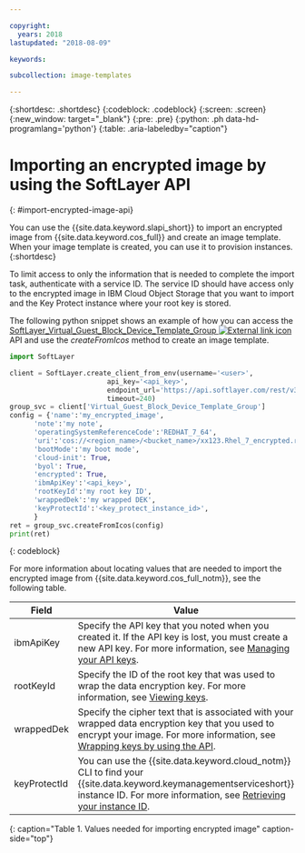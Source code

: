 ```yaml
---

copyright:
  years: 2018
lastupdated: "2018-08-09"

keywords:

subcollection: image-templates

---
```


{:shortdesc: .shortdesc}
{:codeblock: .codeblock}
{:screen: .screen}
{:new_window: target="_blank"}
{:pre: .pre}
{:python: .ph data-hd-programlang='python'}
{:table: .aria-labeledby="caption"}


# Importing an encrypted image by using the SoftLayer API
{: #import-encrypted-image-api}

You can use the {{site.data.keyword.slapi_short}} to import an encrypted image from {{site.data.keyword.cos_full}}
and create an image template. When your image template is created, you can use it to provision instances.
{:shortdesc}

To limit access to only the information that is needed to complete the import task, authenticate with a service ID. The service ID should have access only to the encrypted image in IBM Cloud Object Storage that you want to import and the Key Protect instance where your root key is stored.  

The following python snippet shows an example of how you can access the
[SoftLayer_Virtual_Guest_Block_Device_Template_Group ![External link icon](../../icons/launch-glyph.svg "External link icon")](https://softlayer.github.io/reference/services/SoftLayer_Virtual_Guest_Block_Device_Template_Group/) API and use the
_createFromIcos_ method to create an image template.

```python
import SoftLayer

client = SoftLayer.create_client_from_env(username='<user>',
                        api_key='<api_key>',
                        endpoint_url='https://api.softlayer.com/rest/v3',
                        timeout=240)
group_svc = client['Virtual_Guest_Block_Device_Template_Group']
config = {'name':'my_encrypted_image',
      'note':'my note',
      'operatingSystemReferenceCode':'REDHAT_7_64',
      'uri':'cos://<region_name>/<bucket_name>/xx123.Rhel_7_encrypted.raw',
      'bootMode':'my boot mode',
      'cloud-init': True,
      'byol': True,
      'encrypted': True,
      'ibmApiKey':'<api_key>',
      'rootKeyId':'my root key ID',
      'wrappedDek':'my wrapped DEK',
      'keyProtectId':'<key_protect_instance_id>',
      }
ret = group_svc.createFromIcos(config)
print(ret)
```
{: codeblock}


For more information about locating values that are needed to import the encrypted image from {{site.data.keyword.cos_full_notm}}, see the following table.

| Field    | Value   |
| -------- | ------- |
| ibmApiKey | Specify the API key that you noted when you created it. If the API key is lost, you must create a new API key. For more information, see [Managing your API keys](/docs/iam?topic=iam-userapikey). |
| rootKeyId | Specify the ID of the root key that was used to wrap the data encryption key. For more information, see [Viewing keys](/docs/services/key-protect?topic=key-protect-view-keys#view-keys). |
| wrappedDek | Specify the cipher text that is associated with your wrapped data encryption key that you used to encrypt your image. For more information, see [Wrapping keys by using the API](/docs/services/key-protect?topic=key-protect-wrap-keys#wrap-keys). |
| keyProtectId | You can use the {{site.data.keyword.cloud_notm}} CLI to find your {{site.data.keyword.keymanagementserviceshort}} instance ID. For more information, see [Retrieving your instance ID](/docs/services/key-protect?topic=key-protect-retrieve-instance-ID#retrieve-instance-ID). |
{: caption="Table 1. Values needed for importing encrypted image" caption-side="top"}
